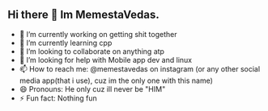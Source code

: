 ## Hi there 👋 Im MemestaVedas.

- 🔭 I’m currently working on getting shit together
- 🌱 I’m currently learning cpp
- 👯 I’m looking to collaborate on anything atp
- 🤔 I’m looking for help with Mobile app dev and linux
- 📫 How to reach me: @memestavedas on instagram (or any other social media app(that i use), cuz im the only one with this name)
- 😄 Pronouns: He only cuz ill never be "HIM"
- ⚡ Fun fact: Nothing fun
<!--
**MemestaVedas/MemestaVedas** is a ✨ _special_ ✨ repository because its `README.md` (this file) appears on your GitHub profile.

Here are some ideas to get you started:
- 💬 Ask me about ...
-->
